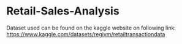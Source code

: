 # Retail-Sales-Analysis
Dataset used can be found on the kaggle website on following link: https://www.kaggle.com/datasets/regivm/retailtransactiondata
